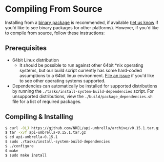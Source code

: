 # Compiling From Source

Installing from a [binary package](../getting-started.html#installation) is recommended, if available ([let us know](https://github.com/NREL/api-umbrella/issues/new) if you'd like to see binary packages for other platforms). However, if you'd like to compile from source, follow these instructions:

## Prerequisites

- 64bit Linux distribution
  - It should be possible to run against other 64bit *nix operating systems, but our build script currently has some hard-coded assumptions to a 64bit linux environment. [File an issue](https://github.com/NREL/api-umbrella/issues/new) if you'd like to see other operating systems supported.
- Dependencies can automatically be installed for supported distributions by running the `./tasks/install-system-build-dependencies` script. For unsupported distributions, view the `./build/package_dependencies.sh` file for a list of required packages.

## Compiling & Installing

```sh
$ curl -OLJ https://github.com/NREL/api-umbrella/archive/v0.15.1.tar.gz
$ tar -xvf api-umbrella-0.15.1.tar.gz
$ cd api-umbrella-0.15.1
$ sudo ./tasks/install-system-build-dependencies
$ ./configure
$ make
$ sudo make install
```
